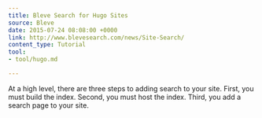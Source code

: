 ```yaml
---
title: Bleve Search for Hugo Sites
source: Bleve
date: 2015-07-24 08:08:00 +0000
link: http://www.blevesearch.com/news/Site-Search/
content_type: Tutorial
tool:
- tool/hugo.md

---
```

At a high level, there are three steps to adding search to your site. First, you must build the index. Second, you must host the index. Third, you add a search page to your site.





